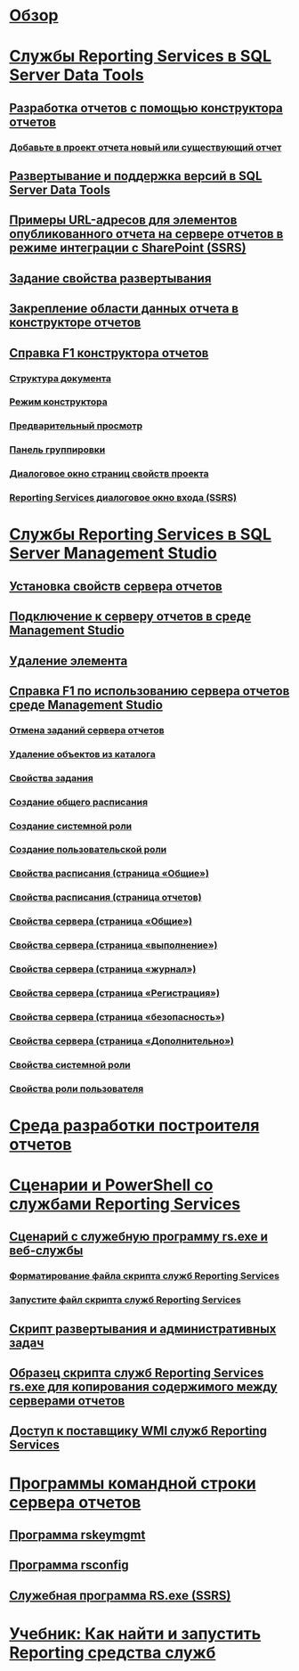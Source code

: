 # [Обзор](reporting-services-tools.md)  
# [Службы Reporting Services в SQL Server Data Tools](reporting-services-in-sql-server-data-tools-ssdt.md)  
## [Разработка отчетов с помощью конструктора отчетов](design-reporting-services-paginated-reports-with-report-designer-ssrs.md)  
### [Добавьте в проект отчета новый или существующий отчет](add-a-new-or-existing-report-to-a-report-project-ssrs.md)  
## [Развертывание и поддержка версий в SQL Server Data Tools](deployment-and-version-support-in-sql-server-data-tools-ssrs.md)  
## [Примеры URL-адресов для элементов опубликованного отчета на сервере отчетов в режиме интеграции с SharePoint (SSRS)](url-examples-for-items-on-a-report-server-sharepoint-mode.md)  
## [Задание свойства развертывания](set-deployment-properties-reporting-services.md)  
## [Закрепление области данных отчета в конструкторе отчетов](dock-the-report-data-pane-in-report-designer-ssrs.md)  
## [Справка F1 конструктора отчетов](report-designer-f1-help.md)  
### [Структура документа](document-outline.md)  
### [Режим конструктора](design-view.md)  
### [Предварительный просмотр](preview-view.md)  
### [Панель группировки](grouping-pane.md)  
### [Диалоговое окно страниц свойств проекта](project-property-pages-dialog-box.md)  
### [Reporting Services диалоговое окно входа (SSRS)](reporting-services-login-dialog-box-ssrs.md)  
# [Службы Reporting Services в SQL Server Management Studio](reporting-services-in-sql-server-management-studio-ssrs.md)  
## [Установка свойств сервера отчетов](set-report-server-properties-management-studio.md)  
## [Подключение к серверу отчетов в среде Management Studio](connect-to-a-report-server-in-management-studio.md)  
## [Удаление элемента](delete-an-item-management-studio.md)  
## [Справка F1 по использованию сервера отчетов среде Management Studio](report-server-in-management-studio-f1-help.md)  
### [Отмена заданий сервера отчетов](cancel-report-server-jobs-management-studio.md)  
### [Удаление объектов из каталога](delete-catalog-items-management-studio.md)  
### [Свойства задания](job-properties-management-studio.md)  
### [Создание общего расписания](new-shared-schedule-management-studio.md)  
### [Создание системной роли](new-system-role-management-studio.md)  
### [Создание пользовательской роли](new-user-role-management-studio.md)  
### [Свойства расписания (страница «Общие»)](schedule-properties-general-page.md)  
### [Свойства расписания (страница отчетов)](schedule-properties-reports-page.md)  
### [Свойства сервера (страница «Общие»)](report-server-properties-general-page.md)  
### [Свойства сервера (страница «выполнение»)](server-properties-execution-page.md)  
### [Свойства сервера (страница «журнал»)](server-properties-history-page.md)  
### [Свойства сервера (страница «Регистрация»)](server-properties-logging-page.md)  
### [Свойства сервера (страница «безопасность»)](server-properties-security-page-reporting-services.md)  
### [Свойства сервера (страница «Дополнительно»)](server-properties-advanced-page-reporting-services.md)  
### [Свойства системной роли](system-role-properties-management-studio.md)  
### [Свойства роли пользователя](user-role-properties-management-studio.md)  
# [Среда разработки построителя отчетов](report-builder-authoring-environment-ssrs.md)  
# [Сценарии и PowerShell со службами Reporting Services](scripting-and-powershell-with-reporting-services.md)  
## [Сценарий с служебную программу rs.exe и веб-службы](script-with-the-rs-exe-utility-and-the-web-service.md)  
### [Форматирование файла скрипта служб Reporting Services](format-a-reporting-services-script-file.md)  
### [Запустите файл скрипта служб Reporting Services](run-a-reporting-services-script-file.md)  
## [Скрипт развертывания и административных задач](script-deployment-and-administrative-tasks.md)  
## [Образец скрипта служб Reporting Services rs.exe для копирования содержимого между серверами отчетов](sample-reporting-services-rs-exe-script-to-copy-content-between-report-servers.md)  
## [Доступ к поставщику WMI служб Reporting Services](access-the-reporting-services-wmi-provider.md)  
# [Программы командной строки сервера отчетов](report-server-command-prompt-utilities-ssrs.md)  
## [Программа rskeymgmt](rskeymgmt-utility-ssrs.md)  
## [Программа rsconfig](rsconfig-utility-ssrs.md)  
## [Служебная программа RS.exe (SSRS)](rs-exe-utility-ssrs.md)  
# [Учебник: Как найти и запустить Reporting средства служб](tutorial-how-to-locate-and-start-reporting-services-tools-ssrs.md)  

